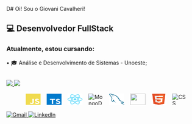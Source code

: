 D# Oi! Sou o Giovani Cavalheri!
## 💻 Desenvolvedor FullStack
### Atualmente, estou cursando:
• 🎓  Análise e Desenvolvimento de Sistemas - Unoeste; <br>

<br>

<div>
  <a href="https://github.com/GiovaniCavalheri">
    <img height="180em" src="https://github-readme-stats.vercel.app/api?username=GiovaniCavalheri&show_icons=true&theme=dracula&include_all_commits=true&count_private=true"/>
    <img height="180em" src="https://github-readme-stats.vercel.app/api/top-langs/?username=GiovaniCavalheri&layout=compact&langs_count=16&theme=dracula"/>
  </a>
</div>

<br>

<div style="display: flex; justify-content: flex-start; gap: 15px; margin-left: 10%;">
  <img src="https://raw.githubusercontent.com/devicons/devicon/master/icons/javascript/javascript-plain.svg" alt="JS" height="30" width="40">
  <img src="https://raw.githubusercontent.com/devicons/devicon/master/icons/typescript/typescript-plain.svg" alt="TS" height="30" width="40">
  <img src="https://raw.githubusercontent.com/devicons/devicon/master/icons/react/react-original.svg" alt="React" height="30" width="40">
  <img src="https://cdn.jsdelivr.net/gh/devicons/devicon@latest/icons/mongodb/mongodb-original.svg" alt="MongoDB" height="30" width="40">
  <img src="https://raw.githubusercontent.com/devicons/devicon/master/icons/mysql/mysql-original.svg" alt="MySQL" height="30" width="40">
  <img src="https://cdn.jsdelivr.net/gh/devicons/devicon/icons/c/c-original.svg" height="30" width="40"/>
  <img src="https://raw.githubusercontent.com/devicons/devicon/master/icons/html5/html5-original.svg" alt="HTML" height="30" width="40">
  <img src="https://cdn.jsdelivr.net/gh/devicons/devicon@latest/icons/css3/css3-original.svg" alt="CSS" height="30" width="40">
</div>

<br>

<div align="left">
  <a href="mailto:developer.cavalheri@gmail.com">
    <img src="https://img.shields.io/badge/Gmail-D14836?style=for-the-badge&logo=gmail&logoColor=white" alt="Gmail">
  </a>
  <a href="https://www.linkedin.com/in/giovani-cavalheri-798096316/" target="_blank">
    <img src="https://img.shields.io/badge/LinkedIn-0077B5?style=for-the-badge&logo=linkedin&logoColor=white" alt="LinkedIn">
  </a>
</div>
